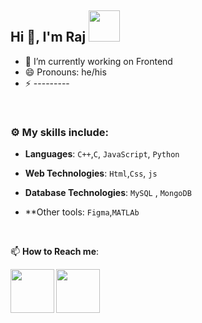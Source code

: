## Hi 👋, I'm Raj <img src="https://media4.giphy.com/media/PgnpGT8tJsWfNabS8d/giphy.gif" width="50"> 


- 🔭 I’m currently working on Frontend 
- 😄 Pronouns: he/his
- ⚡ ---------

<br>


### :gear: My skills include:

- **Languages**: `C++`,`C`, `JavaScript`, `Python`

- **Web Technologies**: `Html`,`Css`, `js`

- **Database Technologies**: `MySQL` , `MongoDB`
  
- **Other tools: `Figma`,`MATLAb`




<br>


📫 **How to Reach me**: 


 

<a href="https://www.linkedin.com/in/raj-gupta-b38902203?lipi=urn%3Ali%3Apage%3Ad_flagship3_profile_view_base_contact_details%3ByGom7v34Rc%2B%2FGafuKvuSMg%3D%3D">
  <img align="left" width=70px src="https://img.icons8.com/clouds/100/000000/linkedin.png"/>
</a>
  
<a href="guptaraj07rg@gmail.com">
  <img align="left" width=70px src="https://img.icons8.com/clouds/100/000000/gmail.png"/>
</a></br>
<br>
<br>
<br>
<br>
